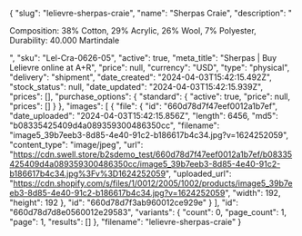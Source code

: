 {
  "slug": "lelievre-sherpas-craie",
  "name": "Sherpas Craie",
  "description": "<p>Composition: 38% Cotton, 29% Acrylic, 26% Wool, 7% Polyester, Durability: 40.000 Martindale</p>",
  "sku": "Lel-Cra-0626-05",
  "active": true,
  "meta_title": "Sherpas | Buy Lelievre online at A+R",
  "price": null,
  "currency": "USD",
  "type": "physical",
  "delivery": "shipment",
  "date_created": "2024-04-03T15:42:15.492Z",
  "stock_status": null,
  "date_updated": "2024-04-03T15:42:15.939Z",
  "prices": [],
  "purchase_options": {
    "standard": {
      "active": true,
      "price": null,
      "prices": []
    }
  },
  "images": [
    {
      "file": {
        "id": "660d78d7f47eef0012a1b7ef",
        "date_uploaded": "2024-04-03T15:42:15.856Z",
        "length": 6456,
        "md5": "b08335425409d4a089359300486350cc",
        "filename": "image5_39b7eeb3-8d85-4e40-91c2-b186617b4c34.jpg?v=1624252059",
        "content_type": "image/jpeg",
        "url": "https://cdn.swell.store/b2sdemo_test/660d78d7f47eef0012a1b7ef/b08335425409d4a089359300486350cc/image5_39b7eeb3-8d85-4e40-91c2-b186617b4c34.jpg%3Fv%3D1624252059",
        "uploaded_url": "https://cdn.shopify.com/s/files/1/0012/2005/1002/products/image5_39b7eeb3-8d85-4e40-91c2-b186617b4c34.jpg?v=1624252059",
        "width": 192,
        "height": 192
      },
      "id": "660d78d7f3ab960012ce929e"
    }
  ],
  "id": "660d78d7d8e0560012e29583",
  "variants": {
    "count": 0,
    "page_count": 1,
    "page": 1,
    "results": []
  },
  "filename": "lelievre-sherpas-craie"
}
